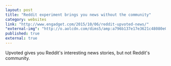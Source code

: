 ```yaml
---
layout: post
title: "Reddit experiment brings you news without the community"
category: websites
link: "http://www.engadget.com/2015/10/06/reddit-upvoted-news/"
"external-img": "http://o.aolcdn.com/dims5/amp:a796b137e17e3621c48080e021ec2c29b6ad9878/r:960,504,min/c:960,504,0,3/q:80/http:/o.aolcdn.com/dims-shared/dims3/GLOB/crop/1200x677+0+0/resize/1200x677!/format/jpg/quality/85/http:/o.aolcdn.com/hss/storage/midas/ea368e601da690bdb03d714e7ff99849/202304398/0714_reddit-1.jpg"
published: true
external: true
---
```

<p>
Upvoted gives you Reddit's interesting news stories, but not Reddit's community.</p>